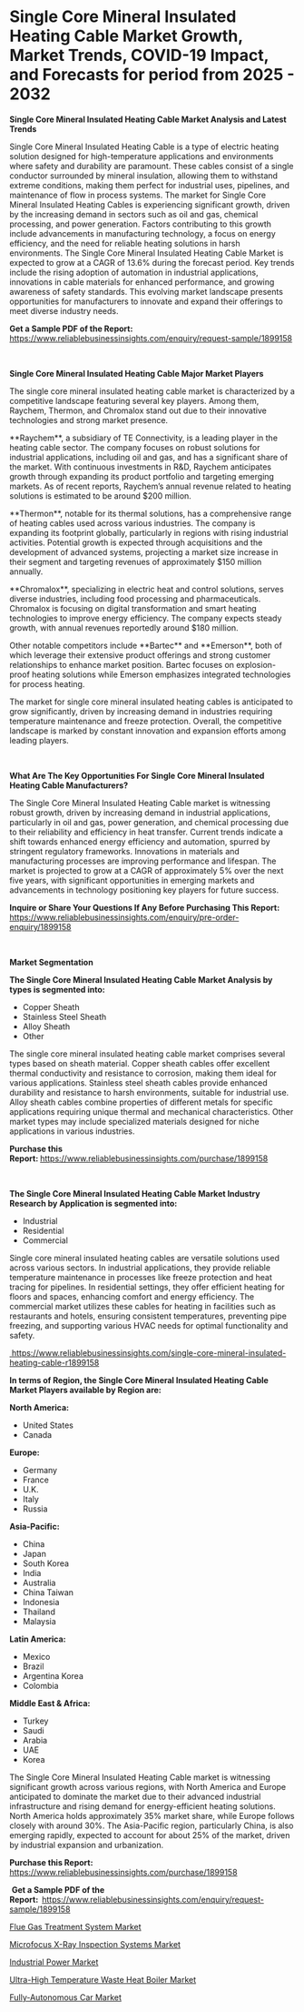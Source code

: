 <p><h1>Single Core Mineral Insulated Heating Cable Market Growth, Market Trends, COVID-19 Impact, and Forecasts for period from 2025 - 2032</h1></p><p><strong>Single Core Mineral Insulated Heating Cable Market Analysis and Latest Trends</strong></p>
<p><p>Single Core Mineral Insulated Heating Cable is a type of electric heating solution designed for high-temperature applications and environments where safety and durability are paramount. These cables consist of a single conductor surrounded by mineral insulation, allowing them to withstand extreme conditions, making them perfect for industrial uses, pipelines, and maintenance of flow in process systems. The market for Single Core Mineral Insulated Heating Cables is experiencing significant growth, driven by the increasing demand in sectors such as oil and gas, chemical processing, and power generation. Factors contributing to this growth include advancements in manufacturing technology, a focus on energy efficiency, and the need for reliable heating solutions in harsh environments. The Single Core Mineral Insulated Heating Cable Market is expected to grow at a CAGR of 13.6% during the forecast period. Key trends include the rising adoption of automation in industrial applications, innovations in cable materials for enhanced performance, and growing awareness of safety standards. This evolving market landscape presents opportunities for manufacturers to innovate and expand their offerings to meet diverse industry needs.</p></p>
<p><strong>Get a Sample PDF of the Report:&nbsp;</strong> <a href="https://www.reliablebusinessinsights.com/enquiry/request-sample/1899158?utm_campaign=2174&utm_medium=2&utm_source=Github&utm_content=ia&utm_term=04022025&utm_id=single-core-mineral-insulated-heating-cable">https://www.reliablebusinessinsights.com/enquiry/request-sample/1899158</a></p>
<p>&nbsp;</p>
<p><strong>Single Core Mineral Insulated Heating Cable Major Market Players</strong></p>
<p><p>The single core mineral insulated heating cable market is characterized by a competitive landscape featuring several key players. Among them, Raychem, Thermon, and Chromalox stand out due to their innovative technologies and strong market presence.</p><p>**Raychem**, a subsidiary of TE Connectivity, is a leading player in the heating cable sector. The company focuses on robust solutions for industrial applications, including oil and gas, and has a significant share of the market. With continuous investments in R&D, Raychem anticipates growth through expanding its product portfolio and targeting emerging markets. As of recent reports, Raychem’s annual revenue related to heating solutions is estimated to be around $200 million.</p><p>**Thermon**, notable for its thermal solutions, has a comprehensive range of heating cables used across various industries. The company is expanding its footprint globally, particularly in regions with rising industrial activities. Potential growth is expected through acquisitions and the development of advanced systems, projecting a market size increase in their segment and targeting revenues of approximately $150 million annually.</p><p>**Chromalox**, specializing in electric heat and control solutions, serves diverse industries, including food processing and pharmaceuticals. Chromalox is focusing on digital transformation and smart heating technologies to improve energy efficiency. The company expects steady growth, with annual revenues reportedly around $180 million.</p><p>Other notable competitors include **Bartec** and **Emerson**, both of which leverage their extensive product offerings and strong customer relationships to enhance market position. Bartec focuses on explosion-proof heating solutions while Emerson emphasizes integrated technologies for process heating.</p><p>The market for single core mineral insulated heating cables is anticipated to grow significantly, driven by increasing demand in industries requiring temperature maintenance and freeze protection. Overall, the competitive landscape is marked by constant innovation and expansion efforts among leading players.</p></p>
<p>&nbsp;</p>
<p><strong>What Are The Key Opportunities For Single Core Mineral Insulated Heating Cable Manufacturers?</strong></p>
<p><p>The Single Core Mineral Insulated Heating Cable market is witnessing robust growth, driven by increasing demand in industrial applications, particularly in oil and gas, power generation, and chemical processing due to their reliability and efficiency in heat transfer. Current trends indicate a shift towards enhanced energy efficiency and automation, spurred by stringent regulatory frameworks. Innovations in materials and manufacturing processes are improving performance and lifespan. The market is projected to grow at a CAGR of approximately 5% over the next five years, with significant opportunities in emerging markets and advancements in technology positioning key players for future success.</p></p>
<p><strong>Inquire or Share Your Questions If Any Before Purchasing This Report:</strong> <a href="https://www.reliablebusinessinsights.com/enquiry/pre-order-enquiry/1899158?utm_campaign=2174&utm_medium=2&utm_source=Github&utm_content=ia&utm_term=04022025&utm_id=single-core-mineral-insulated-heating-cable">https://www.reliablebusinessinsights.com/enquiry/pre-order-enquiry/1899158</a></p>
<p>&nbsp;</p>
<p><strong>Market Segmentation</strong></p>
<p><strong>The Single Core Mineral Insulated Heating Cable Market Analysis by types is segmented into:</strong></p>
<p><ul><li>Copper Sheath</li><li>Stainless Steel Sheath</li><li>Alloy Sheath</li><li>Other</li></ul></p>
<p><p>The single core mineral insulated heating cable market comprises several types based on sheath material. Copper sheath cables offer excellent thermal conductivity and resistance to corrosion, making them ideal for various applications. Stainless steel sheath cables provide enhanced durability and resistance to harsh environments, suitable for industrial use. Alloy sheath cables combine properties of different metals for specific applications requiring unique thermal and mechanical characteristics. Other market types may include specialized materials designed for niche applications in various industries.</p></p>
<p><strong>Purchase this Report:&nbsp;</strong><a href="https://www.reliablebusinessinsights.com/purchase/1899158?utm_campaign=2174&utm_medium=2&utm_source=Github&utm_content=ia&utm_term=04022025&utm_id=single-core-mineral-insulated-heating-cable">https://www.reliablebusinessinsights.com/purchase/1899158</a></p>
<p>&nbsp;</p>
<p><strong>The Single Core Mineral Insulated Heating Cable Market Industry Research by Application is segmented into:</strong></p>
<p><ul><li>Industrial</li><li>Residential</li><li>Commercial</li></ul></p>
<p><p>Single core mineral insulated heating cables are versatile solutions used across various sectors. In industrial applications, they provide reliable temperature maintenance in processes like freeze protection and heat tracing for pipelines. In residential settings, they offer efficient heating for floors and spaces, enhancing comfort and energy efficiency. The commercial market utilizes these cables for heating in facilities such as restaurants and hotels, ensuring consistent temperatures, preventing pipe freezing, and supporting various HVAC needs for optimal functionality and safety.</p></p>
<p><a href="https://www.reliablebusinessinsights.com/single-core-mineral-insulated-heating-cable-r1899158?utm_campaign=2174&utm_medium=2&utm_source=Github&utm_content=ia&utm_term=04022025&utm_id=single-core-mineral-insulated-heating-cable">&nbsp;https://www.reliablebusinessinsights.com/single-core-mineral-insulated-heating-cable-r1899158</a></p>
<p><strong>In terms of Region, the Single Core Mineral Insulated Heating Cable Market Players available by Region are:</strong></p>
<p>
    <p> <strong> North America: </strong>
        <ul>
            <li>United States</li>
            <li>Canada</li>
        </ul>
        </p> 
    <p> <strong> Europe: </strong>
        <ul>
            <li>Germany</li>
            <li>France</li>
            <li>U.K.</li>
            <li>Italy</li>
            <li>Russia</li>
        </ul>
        </p> 
    <p> <strong> Asia-Pacific: </strong>
        <ul>
            <li>China</li>
            <li>Japan</li>
            <li>South Korea</li>
            <li>India</li>
            <li>Australia</li>
            <li>China Taiwan</li>
            <li>Indonesia</li>
            <li>Thailand</li>
            <li>Malaysia</li>
        </ul>
        </p> 
    <p> <strong> Latin America: </strong>
        <ul>
            <li>Mexico</li>
            <li>Brazil</li>
            <li>Argentina Korea</li>
            <li>Colombia</li>
        </ul>
        </p> 
    <p> <strong> Middle East & Africa: </strong>
        <ul>
            <li>Turkey</li>
            <li>Saudi</li>
            <li>Arabia</li>
            <li>UAE</li>
            <li>Korea</li>
        </ul>
    </p>
    </p>
<p><p>The Single Core Mineral Insulated Heating Cable market is witnessing significant growth across various regions, with North America and Europe anticipated to dominate the market due to their advanced industrial infrastructure and rising demand for energy-efficient heating solutions. North America holds approximately 35% market share, while Europe follows closely with around 30%. The Asia-Pacific region, particularly China, is also emerging rapidly, expected to account for about 25% of the market, driven by industrial expansion and urbanization.</p></p>
<p><strong>Purchase this Report: </strong><a href="https://www.reliablebusinessinsights.com/purchase/1899158?utm_campaign=2174&utm_medium=2&utm_source=Github&utm_content=ia&utm_term=04022025&utm_id=single-core-mineral-insulated-heating-cable">https://www.reliablebusinessinsights.com/purchase/1899158</a></p>
<p>&nbsp;<strong>Get a Sample PDF of the Report:&nbsp;&nbsp;</strong><a href="https://www.reliablebusinessinsights.com/enquiry/request-sample/1899158?utm_campaign=2174&utm_medium=2&utm_source=Github&utm_content=ia&utm_term=04022025&utm_id=single-core-mineral-insulated-heating-cable">https://www.reliablebusinessinsights.com/enquiry/request-sample/1899158</a></p>
<p><strong></strong></p>
<p><p><a href="https://www.linkedin.com/pulse/flue-gas-treatment-system-market-analysis-trends-revenue-ppn0f?utm_campaign=2174&utm_medium=2&utm_source=Github&utm_content=ia&utm_term=04022025&utm_id=single-core-mineral-insulated-heating-cable">Flue Gas Treatment System Market</a></p><p><a href="https://www.linkedin.com/pulse/microfocus-x-ray-inspection-systems-market-analysis-ny6te?utm_campaign=2174&utm_medium=2&utm_source=Github&utm_content=ia&utm_term=04022025&utm_id=single-core-mineral-insulated-heating-cable">Microfocus X-Ray Inspection Systems Market</a></p><p><a href="https://www.linkedin.com/pulse/industrial-power-market-projections-2025-2032-growing-9ft8e?utm_campaign=2174&utm_medium=2&utm_source=Github&utm_content=ia&utm_term=04022025&utm_id=single-core-mineral-insulated-heating-cable">Industrial Power Market</a></p><p><a href="https://www.linkedin.com/pulse/detailed-report-ultra-high-temperature-waste-heat-boiler-market-kbuqf?utm_campaign=2174&utm_medium=2&utm_source=Github&utm_content=ia&utm_term=04022025&utm_id=single-core-mineral-insulated-heating-cable">Ultra-High Temperature Waste Heat Boiler Market</a></p><p><a href="https://www.linkedin.com/pulse/sales-channel-penetration-analysis-fully-autonomous-car-market-j74mf?utm_campaign=2174&utm_medium=2&utm_source=Github&utm_content=ia&utm_term=04022025&utm_id=single-core-mineral-insulated-heating-cable">Fully-Autonomous Car Market</a></p></p>